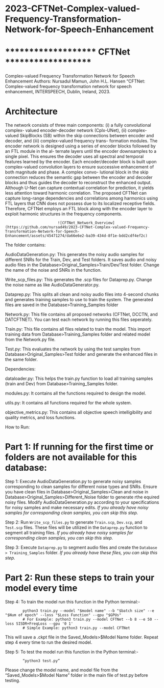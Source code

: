 # 2023-CFTNet-Complex-valued-Frequency-Transformation-Network-for-Speech-Enhancement


# ******************* CFTNet ******************
 Complex-valued Frequency Transformation Network for Speech Enhancement
 Authors: Nursadul Mamun, John H.L. Hansen “CFTNet: Complex-valued frequency transformation
 network for speech enhancement, INTERSPEECH, Dublin, Ireland, 2023.

# Architecture
The network consists
of three main components: (i) a fully convolutional complex-
valued encoder-decoder network (Cplx-UNet), (ii) complex-
valued SkipBlocks (SB) within the skip connections between
encoder and decoder, and (iii) complex-valued frequency trans-
formation modules. The encoder network is designed using a
series of encoder blocks followed by an FTL module in the al-
ternate layers until the encoder downsamples to a single pixel.
This ensures the decoder uses all spectral and temporal features
learned by the encoder. Each encoder/decoder block is built
upon complex-valued convolution layers to ensure successive
enhancement of both magnitude and phase. A complex convo-
lutional block in the skip connection reduces the semantic gap
between the encoder and decoder blocks and thus guides the
decoder to reconstruct the enhanced output. Although U-Net
can capture contextual correlation for prediction, it yields less
attention toward harmonic correlation. The proposed CFTNet
can capture long-range dependencies and correlations among
harmonics using FTL layers that CNN does not possess due to
its localized receptive fields. Therefore, CFTNet employs an
FTL block along with the encoder layer to exploit harmonic
structures in the frequency components.



                            ![CFTNet_Network_Overview](https://github.com/nursad49/2023-CFTNet-Complex-valued-Frequency-Transformation-Network-for-Speech-Enhancement/assets/45471274/da66e6e2-ba39-434d-8f1e-bdd2cdf4ef2c)




The folder contains:

AudioDataGeneration.py: This generates the noisy audio samples for different SNRs for the Train, Dev, and Test folders. It saves audio and noisy audio files 			in the Database>Original_Samples>Train/Dev/Test folder. Change the name of the noise and SNRs in the function.

Write_scp_files.py: This generates the .scp files for Dataprep.py. Change the noise name as like AudioDataGenerator.py. 

Dataprep.py: This splits all clean and noisy audio files into 4-second chunks and generates training samples to use to train the system. The generated files 	    are saved in the Database>Training_Samples folder

Network.py: This file contains all proposed networks (CFTNet, DCCTN, and DATCFTNET). You can test each network by running this files seperately. 

Train.py: This file contains all files related to train the model. This import training data from Database>Training_Samples folder and related model from the 	Network.py file.

Test.py: This evaluates the network by using the test samples from Database>Original_Samples>Test folder and generate the enhanced files in the same folder.


Dependencies:

dataloader.py: This helps the train.py function to load all training samples (train and Dev) from Database>Training_Samples folder.

modules.py: It contains all the functions required to design the model.

utils.py: It contains all functions required for the whole system.

objective_metrics.py: This contains all objective speech intelligibility and quality metrics, and loss functions.


How to Run:
												
# Part 1: If running for the first time or folders are not available for this database:

Step 1: Execute AudioDataGeneration.py to generate noisy samples corresponding to clean samples for different noise types and SNRs. Ensure you have clean files in Database>Original_Samples>Clean and noise in Database>Original_Samples>Different_Noise folder to generate rthe equired noisy files. Modify AudioDataGeneration.py according to your specifications for noisy samples and make necessary edits. 
   		*If you already have noisy samples for corresponding clean samples, you can skip this step.*

Step 2: Run `Write_scp_files.py` to generate `Train.scp`, `Dev.scp`, and `Test.scp` files. These files will be utilized in the `Dataprep.py` function to segment all training files.
   		*If you already have noisy samples for corresponding clean samples, you can skip this step.*

Step 3: Execute `Dataprep.py` to segment audio files and create the `Database > Training_Samples` folder.
   		*If you already have these files, you can skip this step.*

# Part 2:  Run these steps to train your model every time



Step 4: To train the model run this function in the Python terminal:-

			python3 train.py --model "$model name" --b "$batch size" --e "$Num of epoch" --loss "$Loss Function" --gpu "$GPUs"
			# For Example: python3 train.py --model CFTNet --b 8 --e 50 --loss SISDR+FreqLoss --gpu '0 1'
			# Simple Example: python3 train.py --model CFTNet


This will save a .ckpt file in the Saved_Models>$Model Name folder.
			Repeat step 4 every time to run the desired model.


Step 5: To test the model run this function in the Python terminal:-

			“python3 test.py”

Please change the model name, and model file from the “Saved_Models>$Model Name” folder in the main file of test.py before testing.


